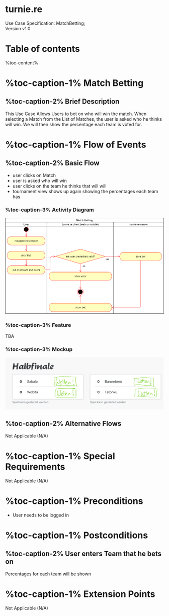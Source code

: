 # turnie.re

Use Case Specification: MatchBetting;  
Version v1.0

# Table of contents

%toc-content%

# %toc-caption-1% Match Betting

## %toc-caption-2% Brief Description

This Use Case Allows Users to bet on who will win the match. When selecting a Match from the List of Matches, the user is asked who he thinks will win. We will then show the percentage each team is voted for.

# %toc-caption-1% Flow of Events

## %toc-caption-2% Basic Flow

 - user clicks on Match
 - user is asked who will win
 - user clicks on the team he thinks that will will
 - tournament view shows up again showing the percentages each team has
 
### %toc-caption-3% Activity Diagram
![Activity Diagram](../imgs/use_case_matchbetting.png)

### %toc-caption-3% Feature
TBA

### %toc-caption-3% Mockup
![Mockup](../imgs/mockups/mockup_create_bet.png)

## %toc-caption-2% Alternative Flows
Not Applicable (N/A)

# %toc-caption-1% Special Requirements
Not Applicable (N/A)

# %toc-caption-1% Preconditions
- User needs to be logged in

# %toc-caption-1% Postconditions

## %toc-caption-2% User enters Team that he bets on
Percentages for each team will be shown

# %toc-caption-1% Extension Points
Not Applicable (N/A)

